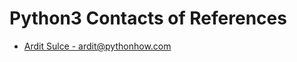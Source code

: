 # Python3 Contacts of References

- [Ardit Sulce - ardit@pythonhow.com](https://pythonhow.com/author/)
